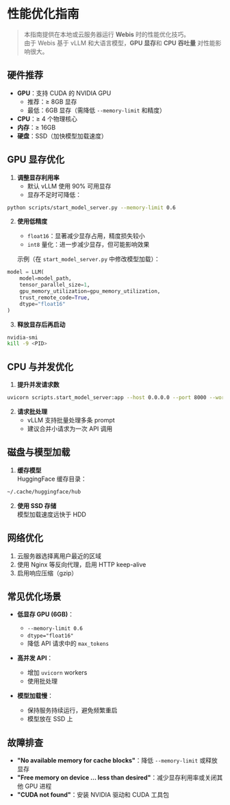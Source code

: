 # 性能优化指南

> 本指南提供在本地或云服务器运行 **Webis** 时的性能优化技巧。  
> 由于 Webis 基于 vLLM 和大语言模型，**GPU 显存**和 **CPU 吞吐量** 对性能影响很大。


## 硬件推荐

- **GPU**：支持 CUDA 的 NVIDIA GPU  
  - 推荐：≥ 8GB 显存  
  - 最低：6GB 显存（需降低 ``--memory-limit`` 和精度）  
- **CPU**：≥ 4 个物理核心  
- **内存**：≥ 16GB  
- **硬盘**：SSD（加快模型加载速度）  


## GPU 显存优化

1. **调整显存利用率**  
   - 默认 vLLM 使用 90% 可用显存  
   - 显存不足时可降低：  

```bash
python scripts/start_model_server.py --memory-limit 0.6
```

2. **使用低精度**  

   - ``float16``：显著减少显存占用，精度损失较小  
   - ``int8`` 量化：进一步减少显存，但可能影响效果  

   示例（在 ``start_model_server.py`` 中修改模型加载）：  

```python
model = LLM(
    model=model_path,
    tensor_parallel_size=1,
    gpu_memory_utilization=gpu_memory_utilization,
    trust_remote_code=True,
    dtype="float16"
)
```

3. **释放显存后再启动**  

```bash
nvidia-smi
kill -9 <PID>
```


## CPU 与并发优化

1. **提升并发请求数**  

```bash
uvicorn scripts.start_model_server:app --host 0.0.0.0 --port 8000 --workers 2
```

2. **请求批处理**  
   - vLLM 支持批量处理多条 prompt  
   - 建议合并小请求为一次 API 调用  


## 磁盘与模型加载

1. **缓存模型**  
   HuggingFace 缓存目录：

```bash
~/.cache/huggingface/hub
```

2. **使用 SSD 存储**  
   模型加载速度远快于 HDD  


## 网络优化

1. 云服务器选择离用户最近的区域  
2. 使用 Nginx 等反向代理，启用 HTTP keep-alive  
3. 启用响应压缩（gzip）  


## 常见优化场景

- **低显存 GPU (6GB)**：  
  - ``--memory-limit 0.6``  
  - ``dtype="float16"``  
  - 降低 API 请求中的 ``max_tokens``  

- **高并发 API**：  
  - 增加 ``uvicorn`` workers  
  - 使用批处理  

- **模型加载慢**：  
  - 保持服务持续运行，避免频繁重启  
  - 模型放在 SSD 上  


## 故障排查

- **"No available memory for cache blocks"**：降低 ``--memory-limit`` 或释放显存  
- **"Free memory on device ... less than desired"**：减少显存利用率或关闭其他 GPU 进程  
- **"CUDA not found"**：安装 NVIDIA 驱动和 CUDA 工具包  